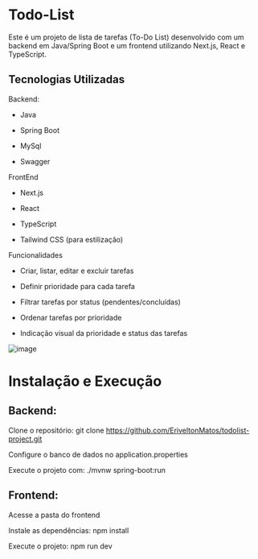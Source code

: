 
# Todo-List

Este é um projeto de lista de tarefas (To-Do List) desenvolvido com um backend em Java/Spring Boot e um frontend utilizando Next.js, React e TypeScript.

## Tecnologias Utilizadas

Backend:

* Java

* Spring Boot

* MySql

* Swagger 

FrontEnd

* Next.js

* React

* TypeScript

* Tailwind CSS (para estilização)

Funcionalidades

* Criar, listar, editar e excluir tarefas

* Definir prioridade para cada tarefa

* Filtrar tarefas por status (pendentes/concluídas)

* Ordenar tarefas por prioridade

*  Indicação visual da prioridade e status das tarefas

![image](https://github.com/user-attachments/assets/4cee8755-b6b5-4b0c-b49a-13f1997d0d6d)

# Instalação e Execução

## Backend:

Clone o repositório: git clone https://github.com/EriveltonMatos/todolist-project.git

Configure o banco de dados no application.properties

Execute o projeto com: ./mvnw spring-boot:run

## Frontend:

Acesse a pasta do frontend

Instale as dependências: npm install

Execute o projeto: npm run dev

